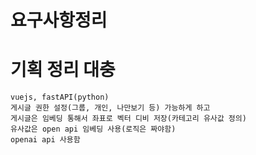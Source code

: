 # 요구사항정리
    

# 기획 정리 대충
    vuejs, fastAPI(python)
    게시글 권한 설정(그룹, 개인, 나만보기 등) 가능하게 하고
    게시글은 임베딩 통해서 좌표로 벡터 디비 저장(카테고리 유사값 정의)
    유사값은 open api 임베딩 사용(로직은 짜야함)
    openai api 사용함
